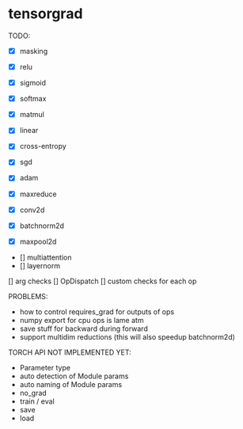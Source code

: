 # tensorgrad
TODO:
- [x] masking
- [x] relu
- [x] sigmoid
- [x] softmax
- [x] matmul
- [x] linear
- [x] cross-entropy
- [x] sgd
- [x] adam

- [x] maxreduce
- [x] conv2d
- [x] batchnorm2d
- [x] maxpool2d

- [] multiattention
- [] layernorm

[] arg checks
    [] OpDispatch
    [] custom checks for each op

PROBLEMS:
- how to control requires_grad for outputs of ops
- numpy export for cpu ops is lame atm
- save stuff for backward during forward
- support multidim reductions (this will also speedup batchnorm2d)

TORCH API NOT IMPLEMENTED YET:
- Parameter type
- auto detection of Module params
- auto naming of Module params
- no_grad
- train / eval
- save
- load
